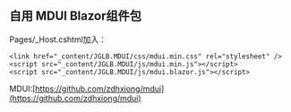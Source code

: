 ﻿## 自用 MDUI Blazor组件包
Pages/_Host.cshtml加入：
```
<link href="_content/JGLB.MDUI/css/mdui.min.css" rel="stylesheet" />
<script src="_content/JGLB.MDUI/js/mdui.min.js"></script>
<script src="_content/JGLB.MDUI/js/mdui.blazor.js"></script>
```

MDUI:[https://github.com/zdhxiong/mdui](https://github.com/zdhxiong/mdui)